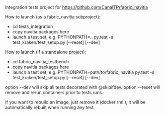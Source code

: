 
Integration tests project for https://github.com/CanalTP/fabric_navitia

How to launch (as a fabric_navitia subproject):
- cd tests_integration
- copy navitia packages here
- launch a test set, e.g.
    PYTHONPATH=.. py.test -s test_kraken/test_setup.py [--reset] [--dev]

How to launch (if a standalone project):
- cd fabric_navitia_testbench
- copy navitia packages here
- launch a test set, e.g.
    PYTHONPATH=path/to/fabric_navitia py.test -s test_kraken/test_setup.py [--reset] [--dev]

option --dev will skip all tests decorated with @skipifdev.
option --reset will remove and rerun containers prior to tests runs.

If you want to rebuild an image, just remove it (docker rmi <image>),
it will be automatically rebuilt when running any test.
